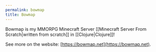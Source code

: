 ```yaml
---
permalink: bowmap
title: Bowmap
---
```

Bowmap is my MMORPG Minecraft Server [[Minecraft Server From Scratch|written from scratch]] in [[Clojure|Clojure]]!

See more on the website: [https://bowmap.net](https://bowmap.net).

